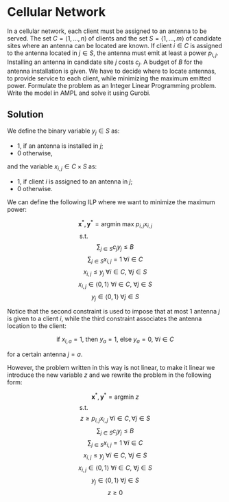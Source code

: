 # Cellular Network
In a cellular network, each client must be assigned to an antenna to be served. 
The set $C = \langle 1, . . . , n \rangle$ of clients and the set $S = \langle 1, . . . , m \rangle$ of candidate sites where an antenna 
can be located are known. 
If client $i \in C$ is assigned to the antenna located in $j \in S$, the antenna must emit at least a power $p_{i,j}$. 
Installing an antenna in candidate site $j$ costs $c_j$. 
A budget of $B$ for the antenna installation is given. We have to decide where to locate antennas, to provide service to each client, 
while minimizing the maximum emitted power. Formulate the problem as an Integer Linear Programming problem.
Write the model in AMPL and solve it using Gurobi.

## Solution
We define the binary variable $y_j \in S$ as:
- 1, if an antenna is installed in $j$;
- 0 otherwise,
  
and the variable $x_{i,j} \in C \times S$ as:
- 1, if client $i$ is assigned to an antenna in $j$;
- 0 otherwise.

We can define the following ILP where we want to minimize the maximum power:

$$\mathbf{x}^* , \mathbf{y}^* = \text{argmin} \ \text{max} \ p_{i,j} x_{i,j}$$
$$\text{s.t.} \hspace{4cm}$$
$$\sum_{j\in S} c_j y_j  \leq  B $$
$$\sum_{j\in S} x_{i,j}  =  1 \ \forall i \in C $$
$$ x_{i,j}  \leq  y_{j} \ \forall i \in C, \ \forall j \in S $$
$$ x_{i,j} \in \langle 0, 1 \rangle \ \forall i \in C, \ \forall j \in S$$
$$ y_{j} \in \langle 0, 1 \rangle \ \forall j \in S$$

Notice that the second constraint is used to impose that at most 1 antenna $j$ is given to a client $i$, while the third constraint associates
the antenna location to the client:

$$ \text{if} \ x_{i,a} = 1, \ \text{then} \ y_{a} = 1, \ \text{else} \ y_{a} = 0, \ \forall i \in C$$

for a certain antenna $j = a$. 

However, the problem written in this way is not linear, to make it linear we introduce the new variable $z$ and we rewrite the problem in the 
following form:

$$\mathbf{x}^* , \mathbf{y}^* = \text{argmin} \ z$$ 
$$\text{s.t.} \hspace{4cm}$$
$$z \geq p_{i,j} x_{i,j} \ \forall i\in C, \forall j\in S$$
$$\sum_{j\in S} c_j y_j  \leq  B $$
$$\sum_{j\in S} x_{i,j}  =  1 \ \forall i \in C $$
$$ x_{i,j}  \leq  y_{j} \ \forall i \in C, \ \forall j \in S $$
$$ x_{i,j} \in \langle 0, 1 \rangle \ \forall i \in C, \ \forall j \in S$$
$$ y_{j} \in \langle 0, 1 \rangle \ \forall j \in S$$
$$ z \geq 0$$

